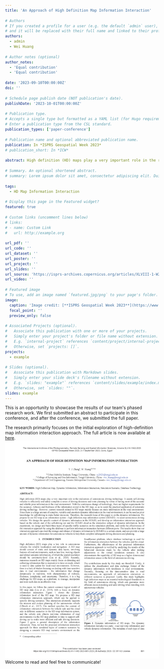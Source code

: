 ```yaml
---
title: 'An Approach of High Definition Map Information Interaction'

# Authors
# If you created a profile for a user (e.g. the default `admin` user), write the username (folder name) here
# and it will be replaced with their full name and linked to their profile.
authors:
  - admin
  - Wei Huang

# Author notes (optional)
author_notes:
  - 'Equal contribution'
  - 'Equal contribution'

date: '2023-09-10T00:00:00Z'
doi: ''

# Schedule page publish date (NOT publication's date).
publishDate: '2023-10-01T00:00:00Z'

# Publication type.
# Accepts a single type but formatted as a YAML list (for Hugo requirements).
# Enter a publication type from the CSL standard.
publication_types: ['paper-conference']

# Publication name and optional abbreviated publication name.
publication: In *ISPRS Geospatial Week 2023*
# publication_short: In *ICW*

abstract: High definition (HD) maps play a very important role in the realization of autonomous driving technology. It assists self-driving vehicles to efficiently and safely complete a series of driving decisions and route planning by virtue of having most of the accurate and reliable prior information in the road environment. With the continuous change of technology, there are higher requirements for the accuracy, richness and freshness of the information stored in the HD map, so as to assist the practical application of automatic driving technology. However, current research related to HD maps mainly focuses on static information in the road environment. Since there is a large amount of complex, variable and uncertain dynamic information in the road environment, it can be used as prior knowledge for self-driving to make better decisions. Therefore, the research focus of this paper is on the dynamic information. We propose to use HD map as an information system - high definition map information system (HDMIS) - to assist autonomous driving vehicles. We design the specific content of dynamic information in the HDMIS, and develop an information interaction approach based on the vehicle end of the self-driving car and the HDMIS cloud as the interactive subject of dynamic information. In the experiment, we design and build three types of specific traffic scenarios on the simulation platform, and verify the effectiveness of the interaction approach by using the database to perform information interaction between different ports. The results show that our interaction approach can meet the storage and release of dynamic information by HDMIS to a certain extent, and can provide a large amount of dynamic information for autonomous vehicles to help them complete subsequent driving decisions and planning.

# Summary. An optional shortened abstract.
# summary: Lorem ipsum dolor sit amet, consectetur adipiscing elit. Duis posuere tellus ac convallis placerat. Proin tincidunt magna sed ex sollicitudin condimentum.

tags:
  - HD Map Information Interaction

# Display this page in the Featured widget?
featured: true

# Custom links (uncomment lines below)
# links:
# - name: Custom Link
#   url: http://example.org

url_pdf: ''
url_code: ''
url_dataset: ''
url_poster: ''
url_project: ''
url_slides: ''
url_source: 'https://isprs-archives.copernicus.org/articles/XLVIII-1-W2-2023/861/2023/'
url_video: ''

# Featured image
# To use, add an image named `featured.jpg/png` to your page's folder.
image:
  caption: 'Image credit: [**ISPRS Geospatial Week 2023**](https://www.space4water.org/events/isprs-geospatial-week-2023)'
  focal_point: ''
  preview_only: false

# Associated Projects (optional).
#   Associate this publication with one or more of your projects.
#   Simply enter your project's folder or file name without extension.
#   E.g. `internal-project` references `content/project/internal-project/index.md`.
#   Otherwise, set `projects: []`.
projects:
  - example

# Slides (optional).
#   Associate this publication with Markdown slides.
#   Simply enter your slide deck's filename without extension.
#   E.g. `slides: "example"` references `content/slides/example/index.md`.
#   Otherwise, set `slides: ""`.
slides: example
---
```


This is an opportunity to showcase the results of our team's phased research work. We first submitted an abstract to participate in this conference, and after the conference, we submitted the full paper. 

The research primarily focuses on the initial exploration of high-definition map information interaction approach. The full article is now available at [here](https://isprs-archives.copernicus.org/articles/XLVIII-1-W2-2023/861/2023/).
![alt text](1.png)
Welcome to read and feel free to communicate!

